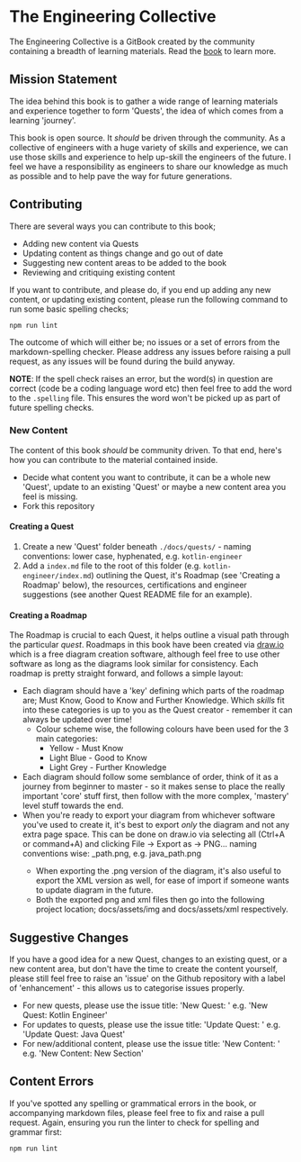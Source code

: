# The Engineering Collective

The Engineering Collective is a GitBook created by the community containing a breadth of learning materials. Read the [book](https://gwolverson.github.io/engineering-collective/) to learn more. 

## Mission Statement

The idea behind this book is to gather a wide range of learning materials and experience together to form 'Quests', the idea of which comes from a learning 'journey'. 

This book is open source. It _should_ be driven through the community. As a collective of engineers with a huge variety of skills and experience, we can use those skills and experience to help up-skill the engineers of the future. I feel we have a responsibility as engineers to share our knowledge as much as possible and to help pave the way for future generations.

## Contributing

There are several ways you can contribute to this book; 
- Adding new content via Quests
- Updating content as things change and go out of date
- Suggesting new content areas to be added to the book
- Reviewing and critiquing existing content

If you want to contribute, and please do, if you end up adding any new content, or updating existing content, please run the following command to run some basic spelling checks;

`npm run lint`

The outcome of which will either be; no issues or a set of errors from the markdown-spelling checker. Please address any issues before raising a pull request, as any issues will be found during the build anyway.

**NOTE**: If the spell check raises an error, but the word(s) in question are correct (code be a coding language word etc) then feel free to add the word to the `.spelling` file. This ensures the word won't be picked up as part of future spelling checks.

### New Content

The content of this book _should_ be community driven. To that end, here's how you can contribute to the material contained inside.

* Decide what content you want to contribute, it can be a whole new 'Quest', update to an existing 'Quest' or maybe a new content area you feel is missing.
* Fork this repository

#### Creating a Quest

   1. Create a new 'Quest' folder beneath `./docs/quests/` - naming conventions: lower case, hyphenated, e.g. `kotlin-engineer`
   2. Add a `index.md` file to the root of this folder (e.g. `kotlin-engineer/index.md`) outlining the Quest, it's Roadmap (see 'Creating a Roadmap' below), the resources, certifications and engineer suggestions (see another Quest README file for an example).

#### Creating a Roadmap

The Roadmap is crucial to each Quest, it helps outline a visual path through the particular _quest_. Roadmaps in this book have been created via [draw.io](https://www.draw.io/) which is a free diagram creation software, although feel free to use other software as long as the diagrams look similar for consistency. Each roadmap is pretty straight forward, and follows a simple layout: 
  * Each diagram should have a 'key' defining which parts of the roadmap are; Must Know, Good to Know and Further Knowledge. Which _skills_ fit into these categories is up to you as the Quest creator - remember it can always be updated over time!
    * Colour scheme wise, the following colours have been used for the 3 main categories:
      * Yellow - Must Know
      * Light Blue - Good to Know
      * Light Grey - Further Knowledge
  * Each diagram should follow some semblance of order, think of it as a journey from beginner to master - so it makes sense to place the really important 'core' stuff first, then follow with the more complex, 'mastery' level stuff towards the end. 
  * When you're ready to export your diagram from whichever software you've used to create it, it's best to export _only_ the diagram and not any extra page space. This can be done on draw.io via selecting all (Ctrl+A or command+A) and clicking File -> Export as -> PNG... naming conventions wise: <quest>_path.png, e.g. java_path.png
    * When exporting the .png version of the diagram, it's also useful to export the XML version as well, for ease of import if someone wants to update diagram in the future. 
    * Both the exported png and xml files then go into the following project location; docs/assets/img and docs/assets/xml respectively.

## Suggestive Changes

If you have a good idea for a new Quest, changes to an existing quest, or a new content area, but don't have the time to create the content yourself, please still feel free to raise an 'issue' on the Github repository with a label of 'enhancement' - this allows us to categorise issues properly. 
  * For new quests, please use the issue title: 'New Quest: <Quest Name>' e.g. 'New Quest: Kotlin Engineer'
  * For updates to quests, please use the issue title: 'Update Quest: <Quest Name>' e.g. 'Update Quest: Java Quest'
  * For new/additional content, please use the issue title: 'New Content: <Content Name>' e.g. 'New Content: New Section' 

## Content Errors 

If you've spotted any spelling or grammatical errors in the book, or accompanying markdown files, please feel free to fix and raise a pull request. Again, ensuring you run the linter to check for spelling and grammar first:

`npm run lint`
